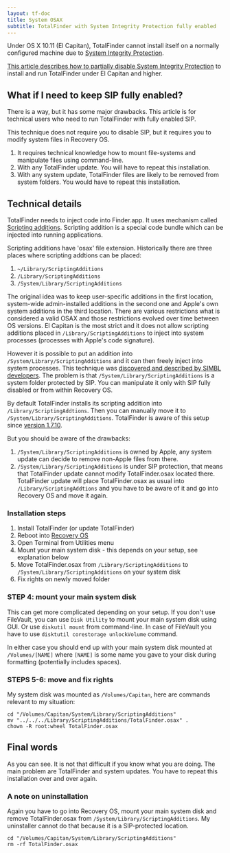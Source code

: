 ```yaml
---
layout: tf-doc
title: System OSAX
subtitle: TotalFinder with System Integrity Protection fully enabled
---
```


Under OS X 10.11 (El Capitan), TotalFinder cannot install itself on a normally configured machine due to [System Integrity Protection](https://en.wikipedia.org/wiki/System_Integrity_Protection).

[This article describes how to partially disable System Integrity Protection](/system-integrity-protection) to install and run TotalFinder under El Capitan and higher.

## What if I need to keep SIP fully enabled?

There is a way, but it has some major drawbacks. This article is for technical users who need to run TotalFinder with fully enabled SIP.

This technique does not require you to disable SIP, but it requires you to modify system files in Recovery OS.

1. It requires technical knowledge how to mount file-systems and manipulate files using command-line.
2. With any TotalFinder update. You will have to repeat this installation.
3. With any system update, TotalFinder files are likely to be removed from system folders. You would have to repeat this installation.

## Technical details

TotalFinder needs to inject code into Finder.app. It uses mechanism called [Scripting additions](https://developer.apple.com/library/mac/technotes/tn1164). Scripting addition is a special code bundle which can be injected into running applications.

Scripting additions have 'osax' file extension. Historically there are three places where scripting addtions can be placed:

1. `~/Library/ScriptingAdditions`
2. `/Library/ScriptingAdditions`
3. `/System/Library/ScriptingAdditions`

The original idea was to keep user-specific additions in the first location, system-wide admin-installed additions in the second one and Apple's own system additions in the third location.
There are various restrictions what is considered a valid OSAX and those restrictions evolved over time between OS versions.
El Capitan is the most strict and it does not allow scripting additions placed in `/Library/ScriptingAdditions` to inject into system processes (processes with Apple's code signature).

However it is possible to put an addition into `/System/Library/ScriptingAdditions` and it can then freely inject into system processes.
This technique was [discovered and described by SIMBL developers](https://github.com/norio-nomura/EasySIMBL/issues/26#issuecomment-117028426).
The problem is that `/System/Library/ScriptingAdditions` is a system folder protected by SIP. You can manipulate it only with SIP fully disabled or from within Recovery OS.

By default TotalFinder installs its scripting addition into `/Library/ScriptingAddtions`. Then you can manually move it to `/System/Library/ScriptingAdditions`. TotalFinder is aware of this setup since [version 1.7.10](http://totalfinder.binaryage.com/beta-changes#1.7.10).

But you should be aware of the drawbacks:

1. `/System/Library/ScriptingAdditions` is owned by Apple, any system update can decide to remove non-Apple files from there.
2. `/System/Library/ScriptingAdditions` is under SIP protection, that means that TotalFinder update cannot modify TotalFinder.osax located there. TotalFinder update will place TotalFinder.osax as usual into `/Library/ScriptingAddtions` and you have to be aware of it and go into Recovery OS and move it again.

### Installation steps

1. Install TotalFinder (or update TotalFinder)
2. Reboot into [Recovery OS](https://support.apple.com/en-us/HT201314)
3. Open Terminal from Utilities menu
4. Mount your main system disk - this depends on your setup, see explanation below
5. Move TotalFinder.osax from `/Library/ScriptingAdditions` to `/System/Library/ScriptingAdditions` on your system disk
6. Fix rights on newly moved folder

### STEP 4: mount your main system disk

This can get more complicated depending on your setup. If you don't use FileVault, you can use `Disk Utility` to mount your main system disk using GUI. 
Or use `diskutil mount` from command-line. In case of FileVault you have to use `disktutil corestorage unlockVolume` command.

In either case you should end up with your main system disk mounted at `/Volumes/[NAME]` where `[NAME]` is some name you gave to your disk during formatting (potentially includes spaces).

### STEPS 5-6: move and fix rights

My system disk was mounted as `/Volumes/Capitan`, here are commands relevant to my situation:

    cd "/Volumes/Capitan/System/Library/ScriptingAdditions"
    mv "../../../Library/ScriptingAdditions/TotalFinder.osax" .
    chown -R root:wheel TotalFinder.osax

## Final words

As you can see. It is not that difficult if you know what you are doing. The main problem are TotalFinder and system updates. You have to repeat this installation over and over again.

### A note on uninstallation

Again you have to go into Recovery OS, mount your main system disk and remove TotalFinder.osax from `/System/Library/ScriptingAdditions`. My uninstaller cannot do that because it is a SIP-protected location.

    cd "/Volumes/Capitan/System/Library/ScriptingAdditions"
    rm -rf TotalFinder.osax
